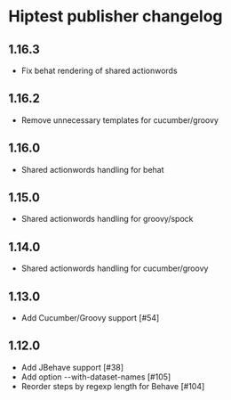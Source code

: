 Hiptest publisher changelog
===========================

1.16.3
------
  - Fix behat rendering of shared actionwords

1.16.2
------
  - Remove unnecessary templates for cucumber/groovy

1.16.0
------
  - Shared actionwords handling for behat

1.15.0
------
  - Shared actionwords handling for groovy/spock

1.14.0
------

 - Shared actionwords handling for cucumber/groovy

1.13.0
------

 - Add Cucumber/Groovy support [#54]

1.12.0
------

 - Add JBehave support [#38]
 - Add option --with-dataset-names [#105]
 - Reorder steps by regexp length for Behave [#104]
